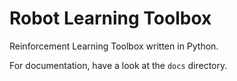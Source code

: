 # Robot Learning Toolbox
Reinforcement Learning Toolbox written in Python.

For documentation, have a look at the `docs` directory.
